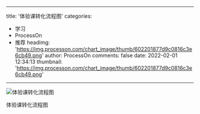 
---
title: '体验课转化流程图'
categories: 
 - 学习
 - ProcessOn
 - 推荐
headimg: 'https://img.processon.com/chart_image/thumb/602201877d9c0816c3e6cb49.png'
author: ProcessOn
comments: false
date: 2022-02-01 12:34:13
thumbnail: 'https://img.processon.com/chart_image/thumb/602201877d9c0816c3e6cb49.png'
---

<div>   
<img class="thumb" alt="体验课转化流程图" src="https://img.processon.com/chart_image/thumb/602201877d9c0816c3e6cb49.png" referrerpolicy="no-referrer">
<p>体验课转化流程图</p>  
</div>
            